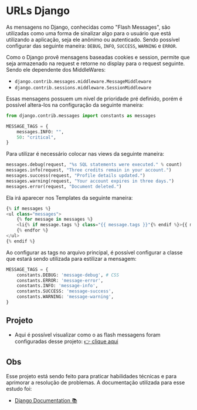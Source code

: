 # URLs Django
As mensagens no Django, conhecidas como "Flash Messages", são utilizadas como uma forma de sinalizar algo para o usuário que está utilizando a aplicação, seja ele anônimo ou autenticado. Sendo possível configurar das seguinte maneira: `DEBUG`, `INFO`, `SUCCESS`, `WARNING` e `ERROR`.

Como o Django provê mensagens baseadas cookies e session, permite que seja armazenado na request e retorne no display para o request seguinte. Sendo ele dependente dos MiddleWares:
- `django.contrib.messages.middleware.MessageMiddleware`
- `django.contrib.sessions.middleware.SessionMiddleware`

Essas mensagens possuem um nivel de prioridade pré definido, porém é possível altera-los na configuração da seguinte maneira:
```python
from django.contrib.messages import constants as messages

MESSAGE_TAGS = {
    messages.INFO: "",
    50: "critical",
}
```

Para utilizar é necessário colocar nas views da seguinte maneira:
```python
messages.debug(request, "%s SQL statements were executed." % count)
messages.info(request, "Three credits remain in your account.")
messages.success(request, "Profile details updated.")
messages.warning(request, "Your account expires in three days.")
messages.error(request, "Document deleted.")
```

Ela irá aparecer nos Templates da seguinte maneira:
```python
{% if messages %}
<ul class="messages">
    {% for message in messages %}
    <li{% if message.tags %} class="{{ message.tags }}"{% endif %}>{{ message }}</li>
    {% endfor %}
</ul>
{% endif %}
```

Ao configurar as tags no arquivo principal, é possível configurar a classe que estará sendo utilizada para estilizar a mensagem:
```python
MESSAGE_TAGS = {
    constants.DEBUG: 'message-debug', # CSS
    constants.ERROR: 'message-error',
    constants.INFO: 'message-info',
    constants.SUCCESS: 'message-success',
    constants.WARNING: 'message-warning',
}
```

## Projeto
- Aqui é possível visualizar como o as flash messagens foram configuradas desse projeto: [👉 clique aqui]()

## Obs
Esse projeto está sendo feito para praticar habilidades técnicas e para aprimorar a resolução de problemas. A documentação utilizada para esse estudo foi:
- [Django Documentation 📚](https://docs.djangoproject.com/pt-br/5.2/ref/contrib/messages/)
